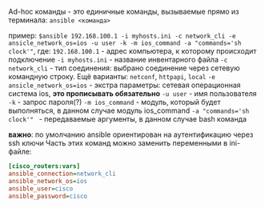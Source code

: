 Ad-hoc команды - это единичные команды, вызываемые прямо из терминала: `ansible <команда>`

пример: `$ansible 192.168.100.1 -i myhosts.ini -c network_cli -e ansicle_network_os=ios -u user -k -m ios_command -a "commands='sh clock'"`, где:
`192.168.100.1` - адрес компьютера, к которому происходит подключение
`-i myhosts.ini` - название инвентарного файла
`-c network_cli` - тип соединения: выбрано соединение через сетевую
командную строку. Ещё варианты: `netconf`, `httpapi`, `local`
`-e ansicle_network_os=ios` - экстра параметры: сетевая операционная система ios, **это прописывать обязательно**
`-u user` - имя пользователя
`-k` - запрос пароля(?)
`-m ios_command` - модуль, который будет выполняться, в данном случае модуль ios_command
`-a "commands='sh clock'"` `` ``- передаваемые аргументы, в данном случае bash команда 

**важно**: по умолчанию ansible ориентирован на аутентификацию через ssh ключи
Часть этих команд можно заменить переменными в ini-файле:
```ini
[cisco_routers:vars]
ansible_connection=network_cli
ansible_network_os=ios
ansible_user=cisco
ansible_password=cisco
```
